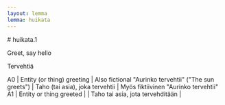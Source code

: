 ```yaml
---
layout: lemma
lemma: huikata
---
```


<div class="sense">
# <span class="sensename">huikata.1</span>

<span class="description">Greet, say hello</span>

<span class="description">Tervehtiä</span>

A0 | Entity (or thing) greeting | Also fictional "Aurinko tervehtii" ("The sun greets") | Taho (tai asia), joka tervehtii | Myös fiktiivinen "Aurinko tervehtii"
A1 | Entity or thing greeted |   | Taho tai asia, jota tervehditään |  

</div>

